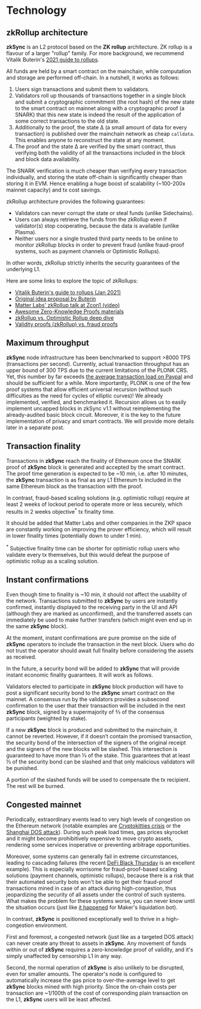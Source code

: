 # Technology

## zkRollup architecture

**zkSync** is an L2 protocol based on the **ZK rollup** architecture. ZK rollup is a flavour of a larger "rollup"
family. For more background, we recommend Vitalik Buterin's
[2021 guide to rollups](https://vitalik.ca/general/2021/01/05/rollup.html).

All funds are held by a smart contract on the mainchain, while computation and storage are performed off-chain. In a
nutshell, it works as follows:

1. Users sign transactions and submit them to validators.
2. Validators roll up thousands of transactions together in a single block and submit a cryptographic commitment (the
   root hash) of the new state to the smart contract on mainnet along with a cryptographic proof (a SNARK) that this new
   state is indeed the result of the application of some correct transactions to the old state.
3. Additionally to the proof, the state ∆ (a small amount of data for every transaction) is published over the mainchain
   network as cheap `calldata`. This enables anyone to reconstruct the state at any moment.
4. The proof and the state ∆ are verified by the smart contract, thus verifying both the validity of all the
   transactions included in the block and block data availability.

The SNARK verification is much cheaper than verifying every transaction individually, and storing the state off-chain is
significantly cheaper than storing it in EVM. Hence enabling a huge boost of scalability (~100-200x mainnet capacity)
and tx cost savings.

zkRollup architecture provides the following guarantees:

- Validators can never corrupt the state or steal funds (unlike Sidechains).
- Users can always retrieve the funds from the zkRollup even if validator(s) stop cooperating, because the data is
  available (unlike Plasma).
- Neither users nor a single trusted third party needs to be online to monitor zkRollup blocks in order to prevent fraud
  (unlike fraud-proof systems, such as payment channels or Optimistic Rollups).

In other words, zkRollup strictly inherits the security guarantees of the underlying L1.

Here are some links to explore the topic of zkRollups:

- [Vitalik Buterin's guide to rollups (Jan 2021)](https://vitalik.ca/general/2021/01/05/rollup.html)
- [Original idea proposal by Buterin](https://ethresear.ch/t/on-chain-scaling-to-potentially-500-tx-sec-through-mass-tx-validation/3477)
- [Matter Labs' zkRollup talk at Zcon1 (video)](https://www.youtube.com/watch?v=QyM9qdFKsEA)
- [Awesome Zero-Knowledge Proofs materials](https://github.com/matter-labs/awesome-zero-knowledge-proofs)
- [zkRollup vs. Optimistic Rollup deep dive](https://medium.com/matter-labs/optimistic-vs-zk-rollup-deep-dive-ea141e71e075)
- [Validity proofs (zkRollup) vs. fraud proofs](https://medium.com/starkware/validity-proofs-vs-fraud-proofs-4ef8b4d3d87a)

## Maximum throughput

**zkSync** node infrastructure has been benchmarked to support >8000 TPS (transactions per second). Currently, actual
transaction throughput has an upper bound of 300 TPS due to the current limitations of the PLONK CRS. Yet, this number
by far exceeds [the average transaction load on Paypal](https://en.bitcoin.it/Scalability#Scalability_targets) and
should be sufficient for a while. More importantly, PLONK is one of the few proof systems that allow efficient universal
recursion (without such difficulties as the need for cycles of elliptic curves)! We already implemented, verified, and
benchmarked it. Recursion allows us to easily implement uncapped blocks in zkSync v1.1 without reimplementing the
already-audited basic block circuit. Moreover, it is the key to the future implementation of privacy and smart
contracts. We will provide more details later in a separate post.

## Transaction finality

Transactions in **zkSync** reach the finality of Ethereum once the SNARK proof of **zkSync** block is generated and
accepted by the smart contract. The proof time generation is expected to be ~10 min, i.e. after 10 minutes, the
**zkSync** transaction is as final as any L1 Ethereum tx included in the same Ethereum block as the transaction with the
proof.

In contrast, fraud-based scaling solutions (e.g. optimistic rollup) require at least 2 weeks of lockout period to
operate more or less securely, which results in 2 weeks objective<sup>\*</sup> tx finality time.

It should be added that Matter Labs and other companies in the ZKP space are constantly working on improving the prover
efficiency, which will result in lower finality times (potentially down to under 1 min).

<span class="footnote"><sup>\*</sup> Subjective finality time can be shorter for optimistic rollup users who validate
every tx themselves, but this would defeat the purpose of optimistic rollup as a scaling solution.</span>

## Instant confirmations

Even though time to finality is ~10 min, it should not affect the usability of the network. Transactions submitted to
**zkSync** by users are instantly confirmed, instantly displayed to the receiving party in the UI and API (although they
are marked as unconfirmed), and the transferred assets can immediately be used to make further transfers (which might
even end up in the same **zkSync** block).

At the moment, instant confirmations are pure promise on the side of **zkSync** operators to include the transaction in
the next block. Users who do not trust the operator should await full finality before considering the assets as
received.

In the future, a security bond will be added to **zkSync** that will provide instant economic finality guarantees. It
will work as follows.

Validators elected to participate in **zkSync** block production will have to post a significant security bond to the
**zkSync** smart contract on the mainnet. A consensus run by the validators provides a subsecond confirmation to the
user that their transaction will be included in the next **zkSync** block, signed by a supermajority of ⅔ of the
consensus participants (weighted by stake).

If a new **zkSync** block is produced and submitted to the mainchain, it cannot be reverted. However, if it doesn’t
contain the promised transaction, the security bond of the intersection of the signers of the original receipt and the
signers of the new blocks will be slashed. This intersection is guaranteed to have more than ⅓ of the stake. This
guarantees that at least ⅓ of the security bond can be slashed and that only malicious validators will be punished.

A portion of the slashed funds will be used to compensate the tx recipient. The rest will be burned.

## Congested mainnet

Periodically, extraordinary events lead to very high levels of congestion on the Ethereum network (notable examples are
[Cryptokitties crisis](https://media.consensys.net/the-inside-story-of-the-cryptokitties-congestion-crisis-499b35d119cc)
or the [Shanghai DOS attack](https://blog.ethereum.org/2016/09/22/ethereum-network-currently-undergoing-dos-attack/)).
During such peak load times, gas prices skyrocket and it might become prohibitively expensive to move crypto assets,
rendering some services inoperative or preventing arbitrage opportunities.

Moreover, some systems can generally fail in extreme circumstances, leading to cascading failures (the recent
[DeFi Black Thursday](https://forklog.media/black-thursday-for-defi-wounds-to-lick-and-lessons-to-learn/) is an
excellent example). This is especially worrisome for fraud-proof-based scaling solutions (payment channels, optimistic
rollups), because there is a risk that their automated security bots won't be able to get their fraud-proof transactions
mined in case of an attack during high-congestion, thus jeopardizing the security of all assets under the control of
such systems. What makes the problem for these systems worse, you can never know until the situation occurs (just like
[it happened](https://medium.com/dragonfly-research/daos-ex-machina-an-in-depth-timeline-of-makers-recent-crisis-66d2ae39dd65)
for Maker's liquidation bot).

In contrast, **zkSync** is positioned exceptionally well to thrive in a high-congestion environment.

First and foremost, a congested network (just like as a targeted DOS attack) can never create any threat to assets in
**zkSync**. Any movement of funds within or out of **zkSync** requires a zero-knowledge proof of validity, and it's
simply unaffected by censorship L1 in any way.

Second, the normal operation of **zkSync** is also unlikely to be disrupted, even for smaller amounts. The operator's
node is configured to automatically increase the gas price to over-the-average level to get **zkSync** blocks mined with
high priority. Since the on-chain costs per transaction are ~1/100th of the cost of corresponding plain transaction on
the L1, **zkSync** users will be least affected.
